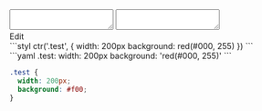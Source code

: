 <div data-size="100" class="code-cont" data-example="red">
    <div class="code">
        <div class="code-wrap">
            <textarea id="stylus"></textarea>
            <textarea id="css"></textarea>
            <div class="edit-code">
                <span>Edit</span>
            </div>
        </div>
    </div>
</div>


<div data-size="100" data-examples="stylus"></div>
```styl
ctr('.test', {
  width: 200px
  background: red(#000, 255)
})
```

<div data-size="100" data-examples="yaml"></div>
```yaml
.test:
  width: 200px
  background: 'red(#000, 255)'
```

```css
.test {
  width: 200px;
  background: #f00;
}
```
<div class="cf"></div>
